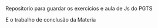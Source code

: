 Repositorio  para guardar os exercicios e aula de Js do PGTS 

E o trabalho de conclusão da Materia 